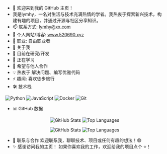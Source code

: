 - 👋 欢迎来到我的 GitHub 主页！
- 我是lymhy，一名对生活与技术充满热情的学者。我热衷于探索新兴技术，构建有趣的项目，并通过开源与社区分享知识。
- 📫 联系方式: lymhy@xx.com
- 🔗 个人网站/博客: www.520690.xyz
- 💼 职业: 自由职业者
- 🚀 关于我
- 🔭 目前在研究/开发 
- 🌱 正在学习  
- 👯 希望与他人合作 
- 💡 热衷于 解决问题、编写优雅代码
- ⚡ 趣闻: 喜欢徒步旅行
- 🛠️ 技术栈

<p align="left">
  <img src="https://img.shields.io/badge/-Python-3776AB?logo=python&logoColor=white" alt="Python">
  <img src="https://img.shields.io/badge/-JavaScript-F7DF1E?logo=javascript&logoColor=black" alt="JavaScript">
  <img src="https://img.shields.io/badge/-Docker-2496ED?logo=docker&logoColor=white" alt="Docker">
  <img src="https://img.shields.io/badge/-Git-F05032?logo=git&logoColor=white" alt="Git">
</p>





- 📊 GitHub 数据
<p align="center">
  <img src="https://github-readme-stats.vercel.app/api?username=lymhhy&show_icons=true&theme=radical" alt="GitHub Stats">
  <img src="https://github-readme-stats.vercel.app/api/top-langs/?username=lymhhy&layout=compact&theme=radical" alt="Top Languages">
</p>
<p align="center">
  <img src="https://github-readme-stats.vercel.app/api?username=lymhy&show_icons=true&theme=radical" alt="GitHub Stats">
  <img src="https://github-readme-stats.vercel.app/api/top-langs/?username=lymhy&layout=compact&theme=radical" alt="Top Languages">
</p>


- 🤝 联系与合作
欢迎联系我，聊聊技术、项目或任何有趣的想法！😄
- ✨ 感谢访问我的主页！ 如果你喜欢我的工作，欢迎给我的项目点个 ⭐！



